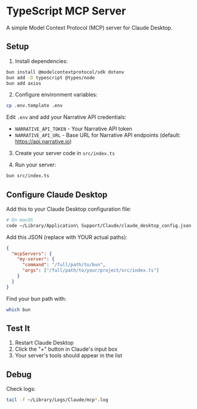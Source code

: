# TypeScript MCP Server

A simple Model Context Protocol (MCP) server for Claude Desktop.

## Setup

1. Install dependencies:

```bash
bun install @modelcontextprotocol/sdk dotenv
bun add -D typescript @types/node
bun add axios
```

2. Configure environment variables:

```bash
cp .env.template .env
```

Edit `.env` and add your Narrative API credentials:
- `NARRATIVE_API_TOKEN` - Your Narrative API token
- `NARRATIVE_API_URL` - Base URL for Narrative API endpoints (default: https://api.narrative.io)

3. Create your server code in `src/index.ts`

4. Run your server:

```bash
bun src/index.ts
```

## Configure Claude Desktop

Add this to your Claude Desktop configuration file:

```bash
# On macOS
code ~/Library/Application\ Support/Claude/claude_desktop_config.json
```

Add this JSON (replace with YOUR actual paths):

```json
{
  "mcpServers": {
    "my-server": {
      "command": "/full/path/to/bun",
      "args": ["/full/path/to/your/project/src/index.ts"]
    }
  }
}
```

Find your bun path with:
```bash
which bun
```

## Test It

1. Restart Claude Desktop
2. Click the "+" button in Claude's input box
3. Your server's tools should appear in the list

## Debug

Check logs:
```bash
tail -f ~/Library/Logs/Claude/mcp*.log
```